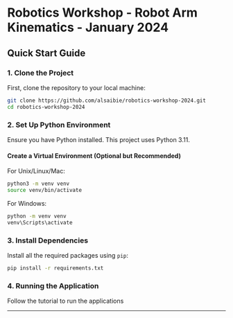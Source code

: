 # Robotics Workshop - Robot Arm Kinematics - January 2024

## Quick Start Guide

### 1. Clone the Project

First, clone the repository to your local machine:

```bash
git clone https://github.com/alsaibie/robotics-workshop-2024.git
cd robotics-workshop-2024
```

### 2. Set Up Python Environment

Ensure you have Python installed. This project uses Python 3.11.

#### Create a Virtual Environment (Optional but Recommended)

For Unix/Linux/Mac:

```bash
python3 -m venv venv
source venv/bin/activate
```

For Windows:

```bash
python -m venv venv
venv\Scripts\activate
```

### 3. Install Dependencies

Install all the required packages using `pip`:

```bash
pip install -r requirements.txt
```

### 4. Running the Application

Follow the tutorial to run the applications

---



